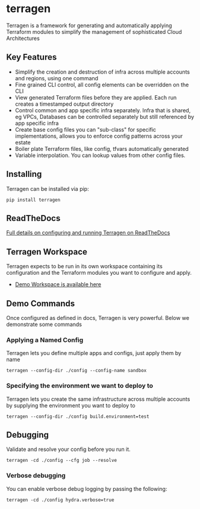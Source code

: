 # terragen
Terragen is a framework for generating and automatically applying Terraform modules to simplify the management of sophisticated Cloud Architectures

## Key Features
 * Simplify the creation and destruction of infra across multiple accounts and regions, using one command
 * Fine grained CLI control, all config elements can be overridden on the CLI
 * View generated Terraform files before they are applied.  Each run creates a timestamped output directory
 * Control common and app specific infra separately.  Infra that is shared, eg VPCs, Databases can be controlled separately but still referenced by app specific infra
 * Create base config files you can "sub-class" for specific implementations, allows you to enforce config patterns across your estate
 * Boiler plate Terraform files, like config, tfvars automatically generated
 * Variable interpolation.  You can lookup values from other config files.

## Installing
Terragen can be installed via pip:

```commandline
pip install terragen
```

## ReadTheDocs
[Full details on configuring and running Terragen on ReadTheDocs](https://terragen.readthedocs.io/en/latest/)

## Terragen Workspace
Terragen expects to be run in its own workspace containing its configuration and the Terraform modules you want to configure and apply.

* [Demo Workspace is available here](https://github.com/hunt3ri/terragen-example-configs)

## Demo Commands
Once configured as defined in docs, Terragen is very powerful.  Below we demonstrate some commands

### Applying a Named Config
Terragen lets you define multiple apps and configs, just apply them by name
```commandline
terragen --config-dir ./config --config-name sandbox
```

### Specifying the environment we want to deploy to
Terragen lets you create the same infrastructure across multiple accounts by supplying the environment you want to deploy to
```commandline
terragen --config-dir ./config build.environment=test
```

## Debugging
Validate and resolve your config before you run it.
```commandline
terragen -cd ./config --cfg job --resolve
```
### Verbose debugging
You can enable verbose debug logging by passing the following:
```commandline
terragen -cd ./config hydra.verbose=true
```
